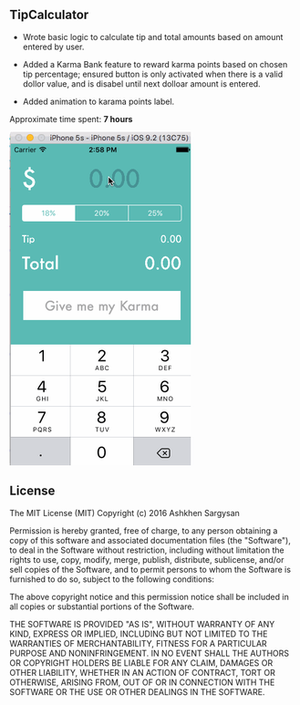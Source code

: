 ## TipCalculator

- Wrote basic logic to calculate tip and total amounts based on amount entered by user. 

- Added a Karma Bank feature to reward karma points based on chosen tip percentage; ensured button is only activated when there is a valid dollor value, and is disabel until next dolloar amount is entered.

- Added animation to karama points label.

Approximate time spent: **7 hours**

![ScreenShot](https://raw.githubusercontent.com/Ashkhen/TipCalculator/master/TipCalculatorWalkthrough.gif)

## License

The MIT License (MIT)
Copyright (c) 2016 Ashkhen Sargysan

Permission is hereby granted, free of charge, to any person obtaining a copy of this software and associated documentation files (the "Software"), to deal in the Software without restriction, including without limitation the rights to use, copy, modify, merge, publish, distribute, sublicense, and/or sell copies of the Software, and to permit persons to whom the Software is furnished to do so, subject to the following conditions:

The above copyright notice and this permission notice shall be included in all copies or substantial portions of the Software.

THE SOFTWARE IS PROVIDED "AS IS", WITHOUT WARRANTY OF ANY KIND, EXPRESS OR IMPLIED, INCLUDING BUT NOT LIMITED TO THE WARRANTIES OF MERCHANTABILITY, FITNESS FOR A PARTICULAR PURPOSE AND NONINFRINGEMENT. IN NO EVENT SHALL THE AUTHORS OR COPYRIGHT HOLDERS BE LIABLE FOR ANY CLAIM, DAMAGES OR OTHER LIABILITY, WHETHER IN AN ACTION OF CONTRACT, TORT OR OTHERWISE, ARISING FROM, OUT OF OR IN CONNECTION WITH THE SOFTWARE OR THE USE OR OTHER DEALINGS IN THE SOFTWARE.